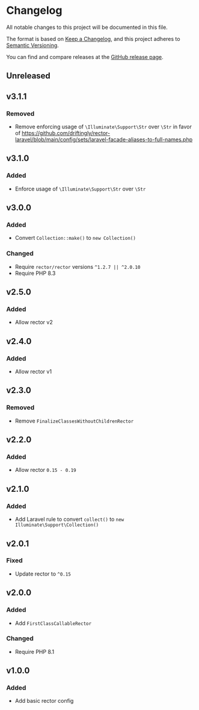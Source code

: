 # Changelog

All notable changes to this project will be documented in this file.

The format is based on [Keep a Changelog](https://keepachangelog.com/en/1.0.0),
and this project adheres to [Semantic Versioning](https://semver.org/spec/v2.0.0.html).

You can find and compare releases at the [GitHub release page](https://github.com/mll-lab/rector-config/releases).

## Unreleased

## v3.1.1

### Removed

- Remove enforcing usage of `\Illuminate\Support\Str` over `\Str` in favor of https://github.com/driftingly/rector-laravel/blob/main/config/sets/laravel-facade-aliases-to-full-names.php

## v3.1.0

### Added

- Enforce usage of `\Illuminate\Support\Str` over `\Str`

## v3.0.0

### Added

- Convert `Collection::make()` to `new Collection()`

### Changed

- Require `rector/rector` versions `^1.2.7 || ^2.0.10`
- Require PHP 8.3

## v2.5.0

### Added

- Allow rector v2

## v2.4.0

### Added

- Allow rector v1

## v2.3.0

### Removed

- Remove `FinalizeClassesWithoutChildrenRector`

## v2.2.0

### Added

- Allow rector `0.15 - 0.19`

## v2.1.0

### Added

- Add Laravel rule to convert `collect()` to `new Illuminate\Support\Collection()`

## v2.0.1

### Fixed

- Update rector to `^0.15`

## v2.0.0

### Added

- Add `FirstClassCallableRector`

### Changed

- Require PHP 8.1

## v1.0.0

### Added

- Add basic rector config
